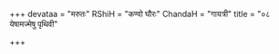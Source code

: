 +++
devataa = "मरुतः"
RShiH = "कण्वो घौरः"
ChandaH = "गायत्री"
title = "०८ येषामज्मेषु पृथिवी"

+++
